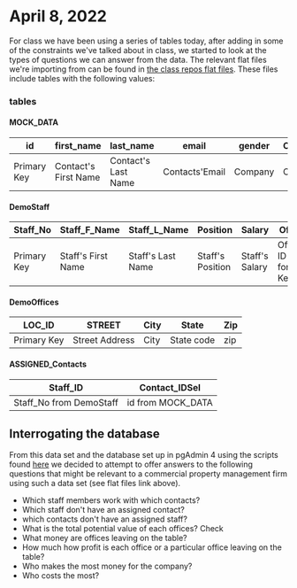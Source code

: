 
# April 8, 2022
For class we have been using a series of tables today, after adding in some of the constraints we've talked about in class, we started to look at the types of questions we can answer from the data.
The relevant flat files we're importing from can be found in [the class repos flat files](https://github.com/tzfrazier/classAssets/blob/main/IST%20423/Flatfiles).
These files include tables with the following values:
### tables
#### MOCK_DATA
| id | first_name | last_name | email | gender | Company | City | Value |
| -- | ---------- | --------- | ----- | ------ | ------- | ----| ----- |
| Primary Key | Contact's First Name | Contact's Last Name |Contacts'Email| Company | City | Value of Contacts business |
#### DemoStaff
| Staff_No | Staff_F_Name | Staff_L_Name | Position | Salary | Office |
| -------- | ------------ | ------------ | --------| ------ | ------ |
| Primary Key | Staff's First Name| Staff's Last Name | Staff's Position | Staff's Salary | Office ID as a foreign Key |
#### DemoOffices
| LOC_ID | STREET | City | State | Zip |
| ------ | ------ | ---- | ----- | --- |
| Primary Key | Street Address | City | State code | zip |
#### ASSIGNED_Contacts
| Staff_ID | Contact_IDSel |
| -------- | ------------- |
| Staff_No from DemoStaff| id from MOCK_DATA |

## Interrogating the database
From this data set and the database set up in pgAdmin 4 using the scripts found [here](https://github.com/tzfrazier/classAssets/blob/main/IST%20423/CodeSnips/ARP8SNIPS1)  we decided to attempt to offer answers to the following questions that might be relevant to a commercial property management firm using such a data set (see flat files link above).

- Which staff members work with which contacts?
- Which staff don't have an assigned contact?
- which contacts don't have an assigned staff?
- What is the total potential value of each offices? Check
- What money are offices leaving on the table?
- How much how profit is each office or a particular office leaving on the table?
- Who makes the most money for the company?
- Who costs the most?
